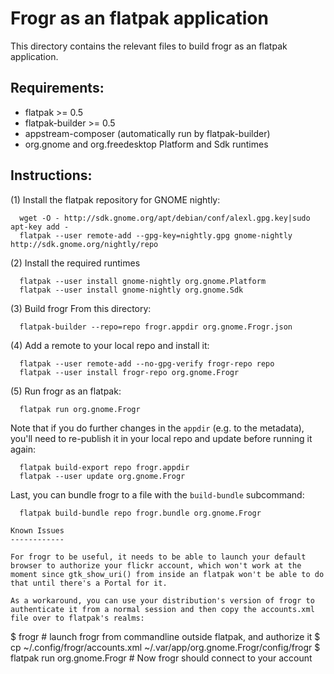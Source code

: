 Frogr as an flatpak application
===============================

This directory contains the relevant files to build frogr as an flatpak application.

Requirements:
------------

  * flatpak >= 0.5
  * flatpak-builder >= 0.5
  * appstream-composer (automatically run by flatpak-builder)
  * org.gnome and org.freedesktop Platform and Sdk runtimes

Instructions:
-------------

(1) Install the flatpak repository for GNOME nightly:
```
  wget -O - http://sdk.gnome.org/apt/debian/conf/alexl.gpg.key|sudo apt-key add -
  flatpak --user remote-add --gpg-key=nightly.gpg gnome-nightly http://sdk.gnome.org/nightly/repo
```
(2) Install the required runtimes
```
  flatpak --user install gnome-nightly org.gnome.Platform
  flatpak --user install gnome-nightly org.gnome.Sdk
```
(3) Build frogr From this directory:
```
  flatpak-builder --repo=repo frogr.appdir org.gnome.Frogr.json
```
(4) Add a remote to your local repo and install it:
```
  flatpak --user remote-add --no-gpg-verify frogr-repo repo
  flatpak --user install frogr-repo org.gnome.Frogr
```
(5) Run frogr as an flatpak:
```
  flatpak run org.gnome.Frogr
```

Note that if you do further changes in the `appdir` (e.g. to the metadata), you'll need to re-publish it in your local repo and update before running it again:
```
  flatpak build-export repo frogr.appdir
  flatpak --user update org.gnome.Frogr
```

Last, you can bundle frogr to a file with the `build-bundle` subcommand:
```
  flatpak build-bundle repo frogr.bundle org.gnome.Frogr

Known Issues
------------

For frogr to be useful, it needs to be able to launch your default browser to authorize your flickr account, which won't work at the moment since gtk_show_uri() from inside an flatpak won't be able to do that until there's a Portal for it.

As a workaround, you can use your distribution's version of frogr to authenticate it from a normal session and then copy the accounts.xml file over to flatpak's realms:

```
  $ frogr # launch frogr from commandline outside flatpak, and authorize it
  $ cp ~/.config/frogr/accounts.xml ~/.var/app/org.gnome.Frogr/config/frogr
  $ flatpak run org.gnome.Frogr  # Now frogr should connect to your account
```

